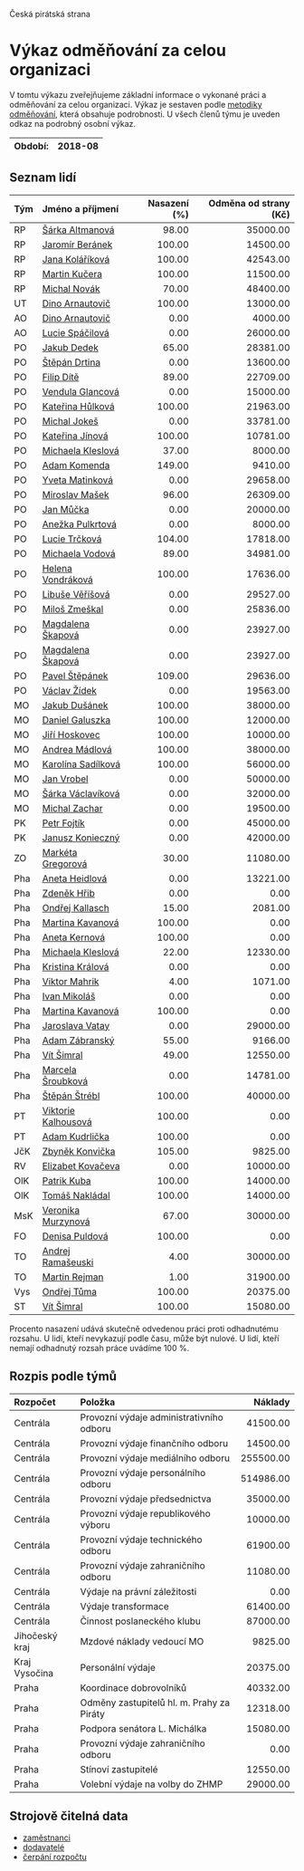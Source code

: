 Česká pirátská strana

Výkaz odměňování za celou organizaci
===========================

V tomtu výkazu zveřejňujeme základní informace o vykonané práci a odměňování
za celou organizaci. Výkaz je sestaven podle [metodiky odměňování][metodika],
která obsahuje podrobnosti. U všech členů týmu je uveden odkaz na podrobný osobní výkaz.

Období:                  | 2018-08
-----------------------  | --------------------


Seznam lidí
--------------

| Tým   | Jméno a příjmení                                                  |   Nasazení (%) |   Odměna od strany (Kč) |
|:------|:------------------------------------------------------------------|---------------:|------------------------:|
| RP    | [Šárka Altmanová](../../tymy/RP/2018/08/sarka-altmanova/)         |          98.00 |                35000.00 |
| RP    | [Jaromír Beránek](../../tymy/RP/2018/08/jaromir-beranek/)         |         100.00 |                14500.00 |
| RP    | [Jana Koláříková](../../tymy/RP/2018/08/jana-kolarikova/)         |         100.00 |                42543.00 |
| RP    | [Martin Kučera](../../tymy/RP/2018/08/martin-kucera/)             |         100.00 |                11500.00 |
| RP    | [Michal Novák](../../tymy/RP/2018/08/michal-novak/)               |          70.00 |                48400.00 |
| UT    | [Dino Arnautovič](../../tymy/UT/2018/08/dino-arnautovic/)         |         100.00 |                13000.00 |
| AO    | [Dino Arnautovič](../../tymy/AO/2018/08/dino-arnautovic/)         |           0.00 |                 4000.00 |
| AO    | [Lucie Spáčilová](../../tymy/AO/2018/08/lucie-spacilova/)         |           0.00 |                26000.00 |
| PO    | [Jakub Dedek](../../tymy/PO/2018/08/jakub-dedek/)                 |          65.00 |                28381.00 |
| PO    | [Štěpán Drtina](../../tymy/PO/2018/08/stepan-drtina/)             |           0.00 |                13600.00 |
| PO    | [Filip Dítě](../../tymy/PO/2018/08/filip-dite/)                   |          89.00 |                22709.00 |
| PO    | [Vendula Glancová](../../tymy/PO/2018/08/vendula-glancova/)       |           0.00 |                15000.00 |
| PO    | [Kateřina Hůlková](../../tymy/PO/2018/08/katerina-hulkova/)       |         100.00 |                21963.00 |
| PO    | [Michal Jokeš](../../tymy/PO/2018/08/michal-jokes/)               |           0.00 |                33781.00 |
| PO    | [Kateřina Jínová](../../tymy/PO/2018/08/katerina-jinova/)         |         100.00 |                10781.00 |
| PO    | [Michaela Kleslová](../../tymy/PO/2018/08/michaela-kleslova/)     |          37.00 |                 8000.00 |
| PO    | [Adam Komenda](../../tymy/PO/2018/08/adam-komenda/)               |         149.00 |                 9410.00 |
| PO    | [Yveta Matinková](../../tymy/PO/2018/08/yveta-matinkova/)         |           0.00 |                29658.00 |
| PO    | [Miroslav Mašek](../../tymy/PO/2018/08/miroslav-masek/)           |          96.00 |                26309.00 |
| PO    | [Jan Můčka](../../tymy/PO/2018/08/jan-mucka/)                     |           0.00 |                20000.00 |
| PO    | [Anežka Pulkrtová](../../tymy/PO/2018/08/anezka-pulkrtova/)       |           0.00 |                 8000.00 |
| PO    | [Lucie Trčková](../../tymy/PO/2018/08/lucie-trckova/)             |         104.00 |                17818.00 |
| PO    | [Michaela Vodová](../../tymy/PO/2018/08/michaela-vodova/)         |          89.00 |                34981.00 |
| PO    | [Helena Vondráková](../../tymy/PO/2018/08/helena-vondrakova/)     |         100.00 |                17636.00 |
| PO    | [Libuše Věříšová](../../tymy/PO/2018/08/libuse-verisova/)         |           0.00 |                29527.00 |
| PO    | [Miloš Zmeškal](../../tymy/PO/2018/08/milos-zmeskal/)             |           0.00 |                25836.00 |
| PO    | [Magdalena Škapová](../../tymy/PO/2018/08/magdalena-skapova/)     |           0.00 |                23927.00 |
| PO    | [Magdalena Škapová](../../tymy/PO/2018/08/magdalena-skapova/)     |           0.00 |                23927.00 |
| PO    | [Pavel Štěpánek](../../tymy/PO/2018/08/pavel-stepanek/)           |         109.00 |                29636.00 |
| PO    | [Václav Žídek](../../tymy/PO/2018/08/vaclav-zidek/)               |           0.00 |                19563.00 |
| MO    | [Jakub Dušánek](../../tymy/MO/2018/08/jakub-dusanek/)             |         100.00 |                38000.00 |
| MO    | [Daniel Galuszka](../../tymy/MO/2018/08/daniel-galuszka/)         |         100.00 |                12000.00 |
| MO    | [Jiří Hoskovec](../../tymy/MO/2018/08/jiri-hoskovec/)             |         100.00 |                10000.00 |
| MO    | [Andrea Mádlová](../../tymy/MO/2018/08/andrea-madlova/)           |         100.00 |                38000.00 |
| MO    | [Karolína Sadílková](../../tymy/MO/2018/08/karolina-sadilkova/)   |         100.00 |                56000.00 |
| MO    | [Jan Vrobel](../../tymy/MO/2018/08/jan-vrobel/)                   |           0.00 |                50000.00 |
| MO    | [Šárka Václavíková](../../tymy/MO/2018/08/sarka-vaclavikova/)     |           0.00 |                32000.00 |
| MO    | [Michal Zachar](../../tymy/MO/2018/08/michal-zachar/)             |           0.00 |                19500.00 |
| PK    | [Petr Fojtík](../../tymy/PK/2018/08/petr-fojtik/)                 |           0.00 |                45000.00 |
| PK    | [Janusz Konieczný](../../tymy/PK/2018/08/janusz-konieczny/)       |           0.00 |                42000.00 |
| ZO    | [Markéta Gregorová](../../tymy/ZO/2018/08/marketa-gregorova/)     |          30.00 |                11080.00 |
| Pha   | [Aneta Heidlová](../../tymy/Pha/2018/08/aneta-heidlova/)          |           0.00 |                13221.00 |
| Pha   | [Zdeněk Hřib](../../tymy/Pha/2018/08/zdenek-hrib/)                |           0.00 |                    0.00 |
| Pha   | [Ondřej Kallasch](../../tymy/Pha/2018/08/ondrej-kallasch/)        |          15.00 |                 2081.00 |
| Pha   | [Martina Kavanová](../../tymy/Pha/2018/08/martina-kavanova/)      |         100.00 |                    0.00 |
| Pha   | [Aneta Kernová](../../tymy/Pha/2018/08/aneta-kernova/)            |         100.00 |                    0.00 |
| Pha   | [Michaela Kleslová](../../tymy/Pha/2018/08/michaela-kleslova/)    |          22.00 |                12330.00 |
| Pha   | [Kristina Králová](../../tymy/Pha/2018/08/kristina-kralova/)      |           0.00 |                    0.00 |
| Pha   | [Viktor Mahrik](../../tymy/Pha/2018/08/viktor-mahrik/)            |           4.00 |                 1071.00 |
| Pha   | [Ivan Mikoláš](../../tymy/Pha/2018/08/ivan-mikolas/)              |           0.00 |                    0.00 |
| Pha   | [Martina Kavanová](../../tymy/Pha/2018/08/martina-kavanova/)      |         100.00 |                    0.00 |
| Pha   | [Jaroslava Vatay](../../tymy/Pha/2018/08/jaroslava-vatay/)        |           0.00 |                29000.00 |
| Pha   | [Adam Zábranský](../../tymy/Pha/2018/08/adam-zabransky/)          |          55.00 |                 9166.00 |
| Pha   | [Vít Šimral](../../tymy/Pha/2018/08/vit-simral/)                  |          49.00 |                12550.00 |
| Pha   | [Marcela Šroubková](../../tymy/Pha/2018/08/marcela-sroubkova/)    |           0.00 |                14781.00 |
| Pha   | [Štěpán Štrébl](../../tymy/Pha/2018/08/stepan-strebl/)            |         100.00 |                40000.00 |
| PT    | [Viktorie Kalhousová](../../tymy/PT/2018/08/viktorie-kalhousova/) |         100.00 |                    0.00 |
| PT    | [Adam Kudrlička](../../tymy/PT/2018/08/adam-kudrlicka/)           |         100.00 |                    0.00 |
| JčK   | [Zbyněk Konvička](../../tymy/JčK/2018/08/zbynek-konvicka/)        |         105.00 |                 9825.00 |
| RV    | [Elizabet Kovačeva](../../tymy/RV/2018/08/elizabet-kovaceva/)     |           0.00 |                10000.00 |
| OlK   | [Patrik Kuba](../../tymy/OlK/2018/08/patrik-kuba/)                |         100.00 |                14000.00 |
| OlK   | [Tomáš Nakládal](../../tymy/OlK/2018/08/tomas-nakladal/)          |         100.00 |                14000.00 |
| MsK   | [Veronika Murzynová](../../tymy/MsK/2018/08/veronika-murzynova/)  |          67.00 |                30000.00 |
| FO    | [Denisa Puldová](../../tymy/FO/2018/08/denisa-puldova/)           |         100.00 |                    0.00 |
| TO    | [Andrej Ramašeuski](../../tymy/TO/2018/08/andrej-ramaseuski/)     |           4.00 |                30000.00 |
| TO    | [Martin Rejman](../../tymy/TO/2018/08/martin-rejman/)             |           1.00 |                31900.00 |
| Vys   | [Ondřej Tůma](../../tymy/Vys/2018/08/ondrej-tuma/)                |         100.00 |                20375.00 |
| ST    | [Vít Šimral](../../tymy/ST/2018/08/vit-simral/)                   |         100.00 |                15080.00 |

Procento nasazení udává skutečně odvedenou práci proti odhadnutému rozsahu. 
U lidí, kteří nevykazují podle času, může být nulové. U lidí, kteří nemají odhadnutý rozsah
práce uvádíme 100 %.

Rozpis podle týmů
-----------------

| Rozpočet       | Položka                                   |   Náklady |
|:---------------|:------------------------------------------|----------:|
| Centrála       | Provozní výdaje administrativního odboru  |  41500.00 |
| Centrála       | Provozní výdaje finančního odboru         |  14500.00 |
| Centrála       | Provozní výdaje mediálního odboru         | 255500.00 |
| Centrála       | Provozní výdaje personálního odboru       | 514986.00 |
| Centrála       | Provozní výdaje předsednictva             |  35000.00 |
| Centrála       | Provozní výdaje republikového výboru      |  10000.00 |
| Centrála       | Provozní výdaje technického odboru        |  61900.00 |
| Centrála       | Provozní výdaje zahraničního odboru       |  11080.00 |
| Centrála       | Výdaje na právní záležitosti              |      0.00 |
| Centrála       | Výdaje transformace                       |  61400.00 |
| Centrála       | Činnost poslaneckého klubu                |  87000.00 |
| Jihočeský kraj | Mzdové náklady vedoucí MO                 |   9825.00 |
| Kraj Vysočina  | Personální výdaje                         |  20375.00 |
| Praha          | Koordinace dobrovolníků                   |  40332.00 |
| Praha          | Odměny zastupitelů hl. m. Prahy za Piráty |  12318.00 |
| Praha          | Podpora senátora L. Michálka              |  15080.00 |
| Praha          | Provozní výdaje zahraničního odboru       |      0.00 |
| Praha          | Stínoví zastupitelé                       |  12550.00 |
| Praha          | Volební výdaje na volby do ZHMP           |  29000.00 |

Strojově čitelná data
-------------------

* [zaměstnanci](zamestnanci.tsv)
* [dodavatelé](dodavatele.tsv)
* [čerpání rozpočtu](cerpani_rozpoctu.tsv)

[metodika]: https://redmine.pirati.cz/projects/po/wiki/Odmenovani
